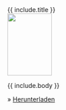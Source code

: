 <div class="row row-cols-1 row-cols-sm-2 row-cols-xl-2 g-4 mb-3">
    <div class="col">
        <div class="card bg-blue text-light">
            <div class="card-header">{{ include.title }}</div>
            <div class="card-body">
                <img class="border border-white float-start me-4" src="{{ site.baseurl }}/assets/images{{ include.image }}" width="100" height="140">
                <p>{{ include.body }}</p>
                <p>&raquo; <a class="text-light" href="{{ site.baseurl }}{{ include.link }}">Herunterladen</a></p>
            </div>
        </div>
    </div>
</div>
